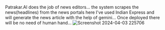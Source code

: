 Patrakar.AI does the job of news editors... the system scrapes the news(headlines) from the news portals here I've used Indian Express and will generate the news article with the help of gemini... Once deployed there will be no need of human hand...
![Screenshot 2024-04-03 225706](https://github.com/Shreekant16/patrakar.ai/assets/111984571/f3f70ab2-b6ce-444c-ae62-bb3ad4977253)
